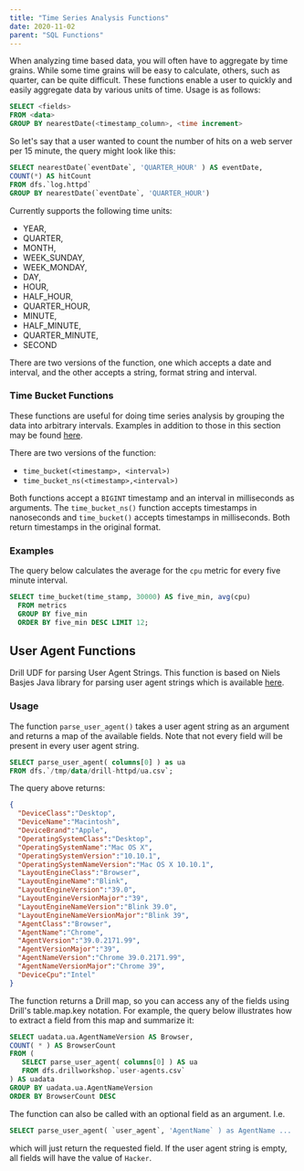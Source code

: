 ```yaml
---
title: "Time Series Analysis Functions"
date: 2020-11-02
parent: "SQL Functions"
---
```

<!-- TODO: when were these introduced?

**Introduced in release:** 1.14.
-->

When analyzing time based data, you will often have to aggregate by time grains.  While some time grains will be easy to calculate, others, such as quarter, can be quite difficult.  These functions enable a user to quickly and easily aggregate data by various units of time.  Usage is as follows:

```sql
SELECT <fields>
FROM <data>
GROUP BY nearestDate(<timestamp_column>, <time increment>
```

So let's say that a user wanted to count the number of hits on a web server per 15 minute, the query might look like this:

```sql
SELECT nearestDate(`eventDate`, 'QUARTER_HOUR' ) AS eventDate,
COUNT(*) AS hitCount
FROM dfs.`log.httpd`
GROUP BY nearestDate(`eventDate`, 'QUARTER_HOUR')
```
Currently supports the following time units:
 * YEAR,
 * QUARTER,
 * MONTH,
 * WEEK_SUNDAY,
 * WEEK_MONDAY,
 * DAY,
 * HOUR,
 * HALF_HOUR,
 * QUARTER_HOUR,
 * MINUTE,
 * HALF_MINUTE,
 * QUARTER_MINUTE,
 * SECOND

There are two versions of the function, one which accepts a date and interval, and the other accepts a string, format string and interval.

### Time Bucket Functions

These functions are useful for doing time series analysis by grouping the data into arbitrary intervals.  Examples in addition to those in this section may be found [here](https://blog.timescale.com/blog/simplified-time-series-analytics-using-the-time_bucket-function/). 

There are two versions of the function:
* `time_bucket(<timestamp>, <interval>)`
* `time_bucket_ns(<timestamp>,<interval>)`

Both functions accept a `BIGINT` timestamp and an interval in milliseconds as arguments. The `time_bucket_ns()` function accepts timestamps in nanoseconds and `time_bucket()` accepts timestamps in milliseconds.  Both return timestamps in the original format.

### Examples

The query below calculates the average for the `cpu` metric for every five minute interval.

```sql
SELECT time_bucket(time_stamp, 30000) AS five_min, avg(cpu)
  FROM metrics
  GROUP BY five_min
  ORDER BY five_min DESC LIMIT 12;
```

## User Agent Functions

Drill UDF for parsing User Agent Strings.  This function is based on Niels Basjes Java library for parsing user agent strings which is available [here](https://github.com/nielsbasjes/yauaa).

### Usage

The function `parse_user_agent()` takes a user agent string as an argument and returns a map of the available fields. Note that not every field will be present in every user agent string. 

```sql
SELECT parse_user_agent( columns[0] ) as ua 
FROM dfs.`/tmp/data/drill-httpd/ua.csv`;
```

The query above returns:

```json
{
  "DeviceClass":"Desktop",
  "DeviceName":"Macintosh",
  "DeviceBrand":"Apple",
  "OperatingSystemClass":"Desktop",
  "OperatingSystemName":"Mac OS X",
  "OperatingSystemVersion":"10.10.1",
  "OperatingSystemNameVersion":"Mac OS X 10.10.1",
  "LayoutEngineClass":"Browser",
  "LayoutEngineName":"Blink",
  "LayoutEngineVersion":"39.0",
  "LayoutEngineVersionMajor":"39",
  "LayoutEngineNameVersion":"Blink 39.0",
  "LayoutEngineNameVersionMajor":"Blink 39",
  "AgentClass":"Browser",
  "AgentName":"Chrome",
  "AgentVersion":"39.0.2171.99",
  "AgentVersionMajor":"39",
  "AgentNameVersion":"Chrome 39.0.2171.99",
  "AgentNameVersionMajor":"Chrome 39",
  "DeviceCpu":"Intel"
}
```

The function returns a Drill map, so you can access any of the fields using Drill's table.map.key notation. For example, the query below illustrates how to extract a field from this map and summarize it:

```sql
SELECT uadata.ua.AgentNameVersion AS Browser,
COUNT( * ) AS BrowserCount
FROM (
   SELECT parse_user_agent( columns[0] ) AS ua
   FROM dfs.drillworkshop.`user-agents.csv`
) AS uadata
GROUP BY uadata.ua.AgentNameVersion
ORDER BY BrowserCount DESC
```

The function can also be called with an optional field as an argument. I.e.

```sql
SELECT parse_user_agent( `user_agent`, 'AgentName` ) as AgentName ...
```

which will just return the requested field. If the user agent string is empty, all fields will have the value of `Hacker`.  


